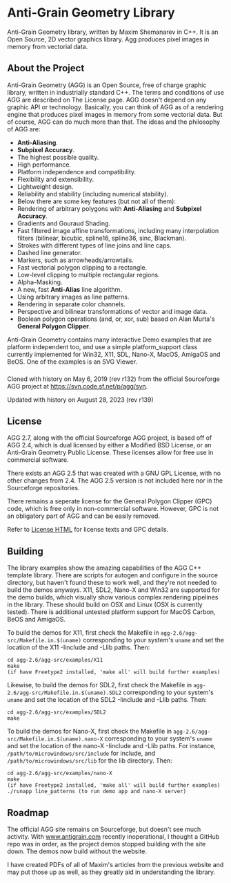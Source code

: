 # Anti-Grain Geometry Library

Anti-Grain Geometry library, written by Maxim Shemanarev in C++. It is an Open Source, 2D vector graphics library.
Agg produces pixel images in memory from vectorial data.

## About the Project
Anti-Grain Geometry (AGG) is an Open Source, free of charge graphic library, written in industrially standard C++. The terms and conditions of use AGG are described on The License page. AGG doesn't depend on any graphic API or technology. Basically, you can think of AGG as of a rendering engine that produces pixel images in memory from some vectorial data. But of course, AGG can do much more than that. The ideas and the philosophy of AGG are:

- **Anti-Aliasing**.
- **Subpixel Accuracy**.
- The highest possible quality.
- High performance.
- Platform independence and compatibility.
- Flexibility and extensibility.
- Lightweight design.
- Reliability and stability (including numerical stability).
- Below there are some key features (but not all of them):
- Rendering of arbitrary polygons with **Anti-Aliasing** and **Subpixel Accuracy**.
- Gradients and Gouraud Shading.
- Fast filtered image affine transformations, including many interpolation filters (bilinear, bicubic, spline16, spline36, sinc, Blackman).
- Strokes with different types of line joins and line caps.
- Dashed line generator.
- Markers, such as arrowheads/arrowtails.
- Fast vectorial polygon clipping to a rectangle.
- Low-level clipping to multiple rectangular regions.
- Alpha-Masking.
- A new, fast **Anti-Alias** line algorithm.
- Using arbitrary images as line patterns.
- Rendering in separate color channels.
- Perspective and bilinear transformations of vector and image data.
- Boolean polygon operations (and, or, xor, sub) based on Alan Murta's **General Polygon Clipper**.

Anti-Grain Geometry contains many interactive Demo examples that are platform independent too,
and use a simple platform_support class currently implemented for Win32, X11, SDL, Nano-X, MacOS, AmigaOS and BeOS.
One of the examples is an SVG Viewer.

###
Cloned with history on May 6, 2019 (rev r132) from the official Sourceforge AGG project at
https://svn.code.sf.net/p/agg/svn.

Updated with history on August 28, 2023 (rev r139) 

## License

AGG 2.7, along with the official Sourceforge AGG project, is based off of AGG 2.4, which
is dual licensed by either a Modified BSD License, or an Anti-Grain Geometry Public License.
These licenses allow for free use in commercial software.

There exists an AGG 2.5 that was created with a GNU GPL License, with no other changes from 2.4.
The AGG 2.5 version is not included here nor in the Sourceforge repositories.

There remains a seperate license for the General Polygon Clipper (GPC) code, which
is free only in non-commercial software. However, GPC is not an obligatory part of AGG
and can be easily removed.

Refer to [License HTML](https://github.com/ghaerr/agg-2.6/blob/master/agg-web/license/index.html)
for license texts and GPC details.

## Building

The library examples show the amazing capabilities of the AGG C++ template library. There are scripts
for autogen and configure in the source directory, but haven't found these to work well, and
they're not needed to build the demos anyways. X11, SDL2, Nano-X and Win32 are supported
for the demo builds, which visually show various complex rendering pipelines in the library.
These should build on OSX and Linux (OSX is currently tested).
There is additional untested platform support for MacOS Carbon, BeOS and AmigaOS.

To build the demos for X11, first check the Makefile in `agg-2.6/agg-src/Makefile.in.$(uname)`
corresponding to your system's `uname` and set the location of the X11 -Iinclude and -Llib paths.
Then:

```
cd agg-2.6/agg-src/examples/X11
make
(if have Freetype2 installed, 'make all' will build further examples)
```

Likewise, to build the demos for SDL2, first check the Makefile in `agg-2.6/agg-src/Makefile.in.$(uname).SDL2`
corresponding to your system's `uname` and set the location of the SDL2 -Iinclude and -Llib paths.
Then:

```
cd agg-2.6/agg-src/examples/SDL2
make
```

To build the demos for Nano-X, first check the Makefile in
`agg-2.6/agg-src/Makefile.in.$(uname).nano-X` corresponding to your system's
`uname` and set the location of the nano-X -Iinclude and -Llib paths.
For instance, `/path/to/microwindows/src/include` for include, and
`/path/to/microwindows/src/lib` for the lib directory.
Then:

```
cd agg-2.6/agg-src/examples/nano-X
make
(if have Freetype2 installed, 'make all' will build further examples)
./runapp line_patterns (to run demo app and nano-X server)
```
## Roadmap

The official AGG site remains on Sourceforge, but doesn't see much activity.
With www.antigrain.com recently inoperational, I thought a GitHub repo was in order,
as the project demos stopped building with the site down. The demos now build without
the website.

I have created PDFs of all of Maxim's articles from the previous website and may put
those up as well, as they greatly aid in understanding the library.
